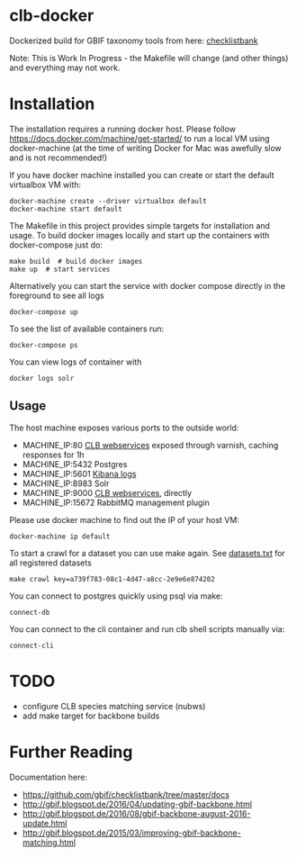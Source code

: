 # clb-docker
Dockerized build for GBIF taxonomy tools from here: [checklistbank](https://github.com/gbif/checklistbank)

Note: This is Work In Progress - the Makefile will change (and other things) and everything may not work.

# Installation
The installation requires a running docker host. 
Please follow https://docs.docker.com/machine/get-started/ to run a local VM using docker-machine (at the time of writing Docker for Mac was awefully slow and is not recommended!)

If you have docker machine installed you can create or start the default virtualbox VM with:

	docker-machine create --driver virtualbox default
	docker-machine start default

The Makefile in this project provides simple targets for installation and usage.
To build docker images locally and start up the containers with docker-compose just do:

	make build  # build docker images
	make up  # start services

Alternatively you can start the service with docker compose directly in the foreground to see all logs

	docker-compose up

To see the list of available containers run:

	docker-compose ps

You can view logs of container with

	docker logs solr


## Usage
The host machine exposes various ports to the outside world:

 - MACHINE_IP:80 [CLB webservices](http://www.gbif.org/developer/species) exposed through varnish, caching responses for 1h
 - MACHINE_IP:5432 Postgres
 - MACHINE_IP:5601 [Kibana logs](http://elk-docker.readthedocs.io/)
 - MACHINE_IP:8983 Solr
 - MACHINE_IP:9000 [CLB webservices](http://www.gbif.org/developer/species), directly
 - MACHINE_IP:15672 RabbitMQ management plugin

Please use docker machine to find out the IP of your host VM:

	docker-machine ip default

To start a crawl for a dataset you can use make again. See [datasets.txt](cli/datasets.txt) for all registered datasets

	make crawl key=a739f783-08c1-4d47-a8cc-2e9e6e874202

You can connect to postgres quickly using psql via make:

	connect-db

You can connect to the cli container and run clb shell scripts manually via:

	connect-cli



# TODO

 - configure CLB species matching service (nubws)
 - add make target for backbone builds


# Further Reading

Documentation here:

- https://github.com/gbif/checklistbank/tree/master/docs
- http://gbif.blogspot.de/2016/04/updating-gbif-backbone.html
- http://gbif.blogspot.de/2016/08/gbif-backbone-august-2016-update.html
- http://gbif.blogspot.de/2015/03/improving-gbif-backbone-matching.html
